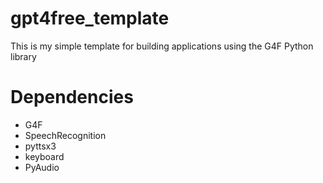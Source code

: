 # gpt4free_template
This is my simple template for building applications using the G4F Python library

# Dependencies
- G4F
- SpeechRecognition
- pyttsx3
- keyboard
- PyAudio